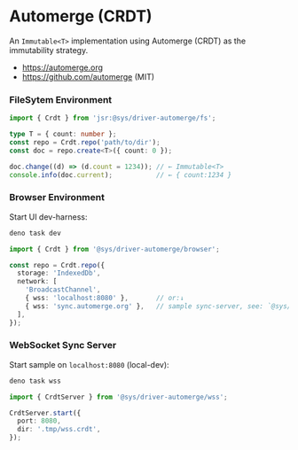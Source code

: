 # Automerge (CRDT)
An `Immutable<T>` implementation using Automerge (CRDT) as the immutability strategy.

- https://automerge.org
- https://github.com/automerge (MIT)




### FileSytem Environment

```ts
import { Crdt } from 'jsr:@sys/driver-automerge/fs';

type T = { count: number };
const repo = Crdt.repo('path/to/dir');
const doc = repo.create<T>({ count: 0 });

doc.change((d) => (d.count = 1234)); // ← Immutable<T>
console.info(doc.current);           // ← { count:1234 }
```



### Browser Environment
Start UI dev-harness:
```bash
deno task dev
```
```ts
import { Crdt } from '@sys/driver-automerge/browser';

const repo = Crdt.repo({
  storage: 'IndexedDb',
  network: [
    'BroadcastChannel',
    { wss: 'localhost:8080' },       // or:↓
    { wss: 'sync.automerge.org' },   // sample sync-server, see: `@sys/driver-automerge/wss` to stand-up an server.
  ],
});


```


### WebSocket Sync Server
Start sample on `localhost:8080` (local-dev):

```bash
deno task wss
```
```ts
import { CrdtServer } from '@sys/driver-automerge/wss';

CrdtServer.start({
  port: 8080,
  dir: '.tmp/wss.crdt',
});
```

